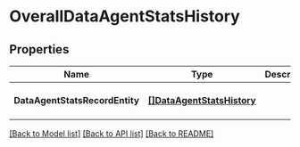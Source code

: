 # OverallDataAgentStatsHistory

## Properties
Name | Type | Description | Notes
------------ | ------------- | ------------- | -------------
**DataAgentStatsRecordEntity** | [**[]DataAgentStatsHistory**](DataAgentStatsHistory.md) |  | [optional] [default to null]

[[Back to Model list]](../README.md#documentation-for-models) [[Back to API list]](../README.md#documentation-for-api-endpoints) [[Back to README]](../README.md)

